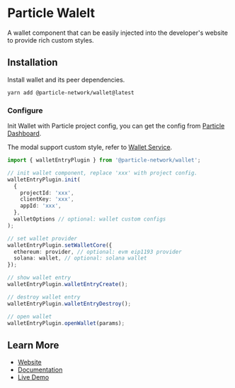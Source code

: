 # Particle Walelt

A wallet component that can be easily injected into the developer's website to provide rich custom styles.

## Installation

Install wallet and its peer dependencies.

```shell
yarn add @particle-network/wallet@latest
```

### Configure

Init Wallet with Particle project config, you can get the config from [Particle Dashboard](https://dashboard.particle.network/).

The modal support custom style, refer to [Wallet Service](https://docs.particle.network/developers/wallet-service/sdks/web).

```ts
import { walletEntryPlugin } from '@particle-network/wallet';

// init wallet component, replace 'xxx' with project config.
walletEntryPlugin.init(
  {
    projectId: 'xxx',
    clientKey: 'xxx',
    appId: 'xxx',
  },
  walletOptions // optional: wallet custom configs
);

// set wallet provider
walletEntryPlugin.setWalletCore({
  ethereum: provider, // optional: evm eip1193 provider
  solana: wallet, // optional: solana wallet
});

// show wallet entry
walletEntryPlugin.walletEntryCreate();

// destroy wallet entry
walletEntryPlugin.walletEntryDestroy();

// open wallet
walletEntryPlugin.openWallet(params);
```

## Learn More

- [Website](https://particle.network)
- [Documentation](https://docs.particle.network/)
- [Live Demo](https://core-demo.particle.network/)
